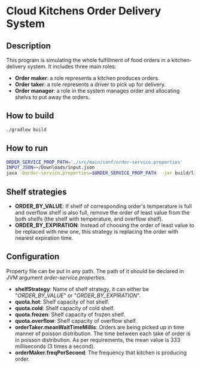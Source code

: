 # Cloud Kitchens Order Delivery System

## Description
This program is simulating the whole fulfillment of food orders in a kitchen-delivery system. It includes three main roles:
* **Order maker**: a role represents a kitchen produces orders.
* **Order taker**: a role represents a driver to pick up for delivery.
* **Order manager**: a role in the system manages order and allocating shelvs to put away the orders.

## How to build
```bash
./gradlew build
```

## How to run
```bash
ORDER_SERVICE_PROP_PATH='./src/main/conf/order-service.properties'
INPUT_JSON=~/Downloads/input.json
java -Dorder-service.properties=$ORDER_SERVICE_PROP_PATH  -jar build/libs/cloudkitchens-1.0.0.jar $INPUT_JSON
```

## Shelf strategies
* **ORDER_BY_VALUE**: If shelf of corresponding order's temperature is full and overflow shelf is also full, remove the order of least value from the both shelfs (the shelf with temperature, and overflow shelf).
* **ORDER_BY_EXPIRATION**: Instead of choosing the order of least value to be replaced with new one, this strategy is replacing the order with nearest expiration time.

## Configuration
Property file can be put in any path. The path of it should be declared in JVM argument _order-service.properties_.
* **shelfStrategy**: Name of shelf strategy, it can either be "_ORDER_BY_VALUE_" or "_ORDER_BY_EXPIRATION_".
* **quota.hot**: Shelf capacity of hot shelf.
* **quota.cold**: Shelf capacity of cold shelf.
* **quota.frozen**: Shelf capacity of frozen shelf.
* **quota.overflow**: Shelf capacity of overflow shelf.
* **orderTaker.meanWaitTimeMillis**: Orders are being picked up in time manner of poisson distribution. The time between each take of order is in poisson distribution. As per requirements, the mean value is 333 milliseconds (3 times a second).
* **orderMaker.freqPerSecond**: The frequency that kitchen is producing order.
